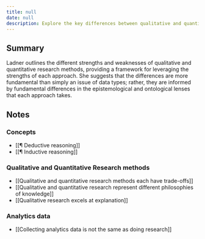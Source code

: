 ```yaml
---
title: null
date: null
description: Explore the key differences between qualitative and quantitative research methods, highlighting their unique strengths, weaknesses, and underlying philosophies for better data analysis and understanding.
---
```


## Summary

Ladner outlines the different strengths and weaknesses of qualitative and quantitative research methods, providing a framework for leveraging the strengths of each approach. She suggests that the differences are more fundamental than simply an issue of data types; rather, they are informed by fundamental differences in the epistemological and ontological lenses that each approach takes.

## Notes

### Concepts

-   [[¶ Deductive reasoning]]
-   [[¶ Inductive reasoning]]

### Qualitative and Quantitative Research methods

-   [[Qualitative and quantitative research methods each have trade-offs]]
-   [[Qualitative and quantitative research represent different philosophies of knowledge]]
-   [[Qualitative research excels at explanation]]

### Analytics data

-   [[Collecting analytics data is not the same as doing research]]
